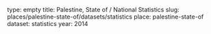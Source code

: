 type: empty
title: Palestine, State of / National Statistics
slug: places/palestine-state-of/datasets/statistics
place: palestine-state-of
dataset: statistics
year: 2014
